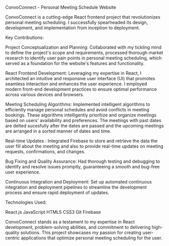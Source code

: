 ConvoConnect - Personal Meeting Schedule Website

ConvoConnect is a cutting-edge React frontend project that revolutionizes personal meeting scheduling. I successfully spearheaded its design, development, and implementation from inception to deployment.

Key Contributions:

Project Conceptualization and Planning: Collaborated with my tickling mind to define the project's scope and requirements, processed thorough market research to identify user pain points in personal meeting scheduling, which served as a foundation for the website's features and functionality.

React Frontend Development: Leveraging my expertise in React, I architected an intuitive and responsive user interface (UI) that promotes seamless interaction and enhances the user experience. I employed modern front-end development practices to ensure optimal performance across various devices and browsers.

Meeting Scheduling Algorithms: Implemented intelligent algorithms to efficiently manage personal schedules and avoid conflicts in meeting bookings. These algorithms intelligently prioritize and organize meetings based on users' availability and preferences. The meetings with past dates are delted sucesfully after the dates are passed and the upcoming meetings are arranged in a sorted manner of dates and time.

Real-time Updates : Integrated Firebase to store and retrieve the data the user fill about the meeting and also to provide real-time updates on meeting requests, confirmations, and changes.

Bug Fixing and Quality Assurance: Had thorough testing and debugging to identify and resolve issues promptly, guaranteeing a smooth and bug-free user experience.

Continuous Integration and Deployment: Set up automated continuous integration and deployment pipelines to streamline the development process and ensure rapid deployment of updates.

Technologies Used:

React.js
JavaScript
HTML5
CSS3
Git
Firebase

ConvoConnect stands as a testament to my expertise in React development, problem-solving abilities, and commitment to delivering high-quality solutions. This project showcases my passion for creating user-centric applications that optimize personal meeting scheduling for the user.
